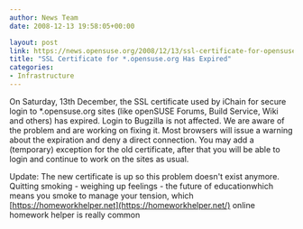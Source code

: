 ```yaml
---
author: News Team
date: 2008-12-13 19:58:05+00:00

layout: post
link: https://news.opensuse.org/2008/12/13/ssl-certificate-for-opensuseorg-has-expired/
title: "SSL Certificate for *.opensuse.org Has Expired"
categories:
- Infrastructure
---
```

On Saturday, 13th December, the SSL certificate used by iChain for secure login to *.opensuse.org sites (like openSUSE Forums, Build Service, Wiki and others) has expired. Login to Bugzilla is not affected. We are aware of the problem and are working on fixing it. Most browsers will issue a warning about the expiration and deny a direct connection. You may add a (temporary) exception for the old certificate, after that you will be able to login and continue to work on the sites as usual.

Update: The new certificate is up so this problem doesn't exist anymore. Quitting smoking - weighing up feelings - the future of educationwhich means you smoke to manage your tension, which [https://homeworkhelper.net](https://homeworkhelper.net/) online homework helper is really common
		
